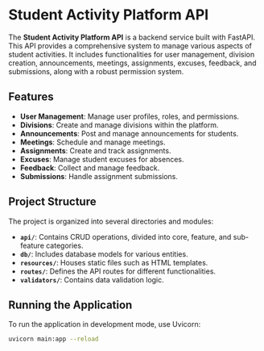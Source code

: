 # Student Activity Platform API

The **Student Activity Platform API** is a backend service built with FastAPI. This API provides a comprehensive system to manage various aspects of student activities. It includes functionalities for user management, division creation, announcements, meetings, assignments, excuses, feedback, and submissions, along with a robust permission system.

## Features

- **User Management**: Manage user profiles, roles, and permissions.
- **Divisions**: Create and manage divisions within the platform.
- **Announcements**: Post and manage announcements for students.
- **Meetings**: Schedule and manage meetings.
- **Assignments**: Create and track assignments.
- **Excuses**: Manage student excuses for absences.
- **Feedback**: Collect and manage feedback.
- **Submissions**: Handle assignment submissions.

## Project Structure

The project is organized into several directories and modules:

- **`api/`**: Contains CRUD operations, divided into core, feature, and sub-feature categories.
- **`db/`**: Includes database models for various entities.
- **`resources/`**: Houses static files such as HTML templates.
- **`routes/`**: Defines the API routes for different functionalities.
- **`validators/`**: Contains data validation logic.

## Running the Application

To run the application in development mode, use Uvicorn:

```bash
uvicorn main:app --reload
